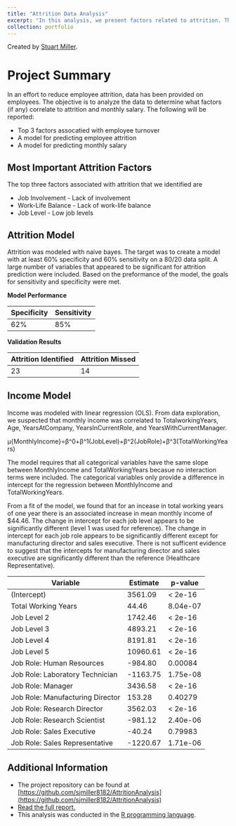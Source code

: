 ```yaml
---
title: "Attrition Data Analysis"
excerpt: "In this analysis, we present factors related to attrition. Three top factors are presented and relations to other factors are described. Models for attrition and income are presented along with a discussion on performance. Results of the income modeling are interpreted. Finally, some other trends in the data are described..<br/><img src='/images/attrition_banner.png'>"
collection: portfolio
---
```


Created by [Stuart Miller](https://github.com/sjmiller8182).

# Project Summary

In an effort to reduce employee attrition, data has been provided on employees. 
The objective is to analyze the data to determine what factors (if any) correlate to attrition and monthly salary. 
The following will be reported:

* Top 3 factors assocatied with employee turnover
* A model for predicting employee attrition
* A model for predicting monthly salary


## Most Important Attrition Factors

The top three factors associated with attrition that we identified are

* Job Involvement - Lack of involvement
* Work-Life Balance - Lack of work-life balance
* Job Level - Low job levels

## Attrition Model

Attrition was modeled with naive bayes.
The target was to create a model with at least 60% specificity and 60% sensitivity on a 80/20 data split. 
A large number of variables that appeared to be significant for attrition prediction were included. 
Based on the preformance of the model, the goals for sensitivity and specificity were met.

**Model Performance**

| Specificity | Sensitivity |
|--|--|
| 62% | 85% |


**Validation Results**

| Attrition Identified | Attrition Missed |
|--|--|
| 23 | 14 |

## Income Model

Income was modeled with linear regression (OLS).
From data exploration, we suspected that monthly income was correlated to TotalworkingYears, Age, YearsAtCompany, YearsInCurrentRole, and YearsWithCurrentManager.

μ{MonthlyIncome}=β^0+β^1(JobLevel)+β^2(JobRole)+β^3(TotalWorkingYears)

The model requires that all categorical variables have the same slope between MonthlyIncome and TotalWorkingYears becasue no interaction terms were included. 
The categorical variables only provide a difference in intercept for the regression between MonthlyIncome and TotalWorkingYears.

From a fit of the model, we found that for an incease in total working years of one year there is an associated increase in mean monthly income of $44.46.
The change in intercept for each job level appears to be significantly different (level 1 was used for reference). 
The change in intercept for each job role appears to be significantly different except for manufacturing director and sales executive. 
There is not sufficent evidence to suggest that the intercepts for manufacturing director and sales executive are significantly different than the reference (Healthcare Representative).

| Variable | Estimate | p-value | 
|----------|----------|---------|
| (Intercept) | 3561.09 | < 2e-16 | 
| Total Working Years | 44.46 | 8.04e-07 | 
| Job Level 2 | 1742.46 | < 2e-16 | 
| Job Level 3 | 4893.21 | < 2e-16 | 
| Job Level 4 | 8191.81 | < 2e-16 | 
| Job Level 5 | 10960.61 | < 2e-16 | 
| Job Role: Human Resources | -984.80 | 0.00084 | 
| Job Role: Laboratory Technician | -1163.75 | 1.75e-08 | 
| Job Role: Manager | 3436.58 | < 2e-16 | 
| Job Role: Manufacturing Director | 153.28 | 0.40279 | 
| Job Role: Research Director | 3562.03 | < 2e-16 | 
| Job Role: Research Scientist | -981.12 | 2.40e-06 | 
| Job Role: Sales Executive | -40.24 | 0.79983 | 
| Job Role: Sales Representative | -1220.67 | 1.71e-06 | 

## Additional Information

* The project repository can be found at [https://github.com/sjmiller8182/AttritionAnalysis](https://github.com/sjmiller8182/AttritionAnalysis)
* [Read the full report.](https://sjmiller8182.github.io/AttritionAnalysis/reports/CaseStudy2DDS.html)
* This analysis was conducted in the [R programming language](https://www.r-project.org/about.html).
